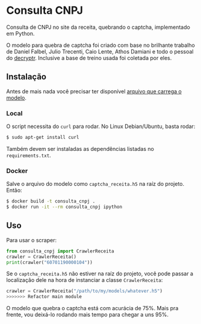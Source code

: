 # Consulta CNPJ

Consulta de CNPJ no site da receita, quebrando o captcha, implementado em
Python.

O modelo para quebra de captcha foi criado com base no brilhante trabalho de
Daniel Falbel, Julio Trecenti, Caio Lente, Athos Damiani e todo o pessoal do
[decryptr](https://github.com/decryptr). Inclusive a base de treino usada foi
coletada por eles.

## Instalação

Antes de mais nada você precisar ter disponível
[arquivo que carrega o modelo](https://drive.google.com/file/d/1-I75klD5hnfY8TFogYJ9mLmBrF2Vg9Gw/view).

### Local

O script necessita do `curl` para rodar. No Linux Debian/Ubuntu, basta rodar:

```sh
$ sudo apt-get install curl
```

Também devem ser instaladas as dependências listadas no `requirements.txt`.

### Docker

Salve o arquivo do modelo como `captcha_receita.h5`  na raíz do projeto. Então:

```sh
$ docker build -t consulta_cnpj .
$ docker run -it --rm consulta_cnpj ipython
```
## Uso

Para usar o scraper:

```python
from consulta_cnpj import CrawlerReceita
crawler = CrawlerReceita()
print(crawler("60701190000104"))
```

Se o `captcha_receita.h5` não estiver na raíz do projeto, você pode passar a
localização dele na hora de instanciar a classe `CrawlerReceita`:

```python
crawler = CrawlerReceita("/path/to/my/models/whatever.h5")
>>>>>>> Refactor main module
```

O modelo que quebra o captcha está com acurácia de 75%. Mais pra frente, vou
deixá-lo rodando mais tempo para chegar a uns 95%.
